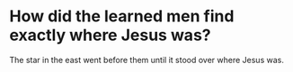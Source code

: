 # How did the learned men find exactly where Jesus was?

The star in the east went before them until it stood over where Jesus was.

